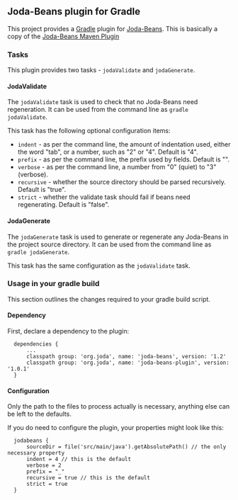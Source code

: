 Joda-Beans plugin for Gradle
----------------------------

This project provides a [Gradle](https://www.gradle.org/) plugin
for [Joda-Beans](https://github.com/JodaOrg/joda-beans).
This is basically a copy of the [Joda-Beans Maven Plugin](https://github.com/JodaOrg/joda-beans-maven-plugin)


### Tasks

This plugin provides two tasks - `jodaValidate` and `jodaGenerate`.

#### JodaValidate

The `jodaValidate` task is used to check that no Joda-Beans need regeneration.
It can be used from the command line as `gradle jodaValidate`.

This task has the following optional configuration items:
- `indent` - as per the command line, the amount of indentation used,
either the word "tab", or a number, such as "2" or "4". Default is "4".
- `prefix` - as per the command line, the prefix used by fields. Default is "".
- `verbose` - as per the command line, a number from "0" (quiet) to "3" (verbose).
- `recursive` - whether the source directory should be parsed recursively. Default is "true".
- `strict` - whether the validate task should fail if beans need regenerating. Default is "false".

#### JodaGenerate

The `jodaGenerate` task is used to generate or regenerate any Joda-Beans in the project source directory.
It can be used from the command line as `gradle jodaGenerate`.

This task has the same configuration as the `jodaValidate` task.

### Usage in your gradle build

This section outlines the changes required to your gradle build script.


#### Dependency

First, declare a dependency to the plugin:

```
  dependencies {
      ...
      classpath group: 'org.joda', name: 'joda-beans', version: '1.2'
      classpath group: 'org.joda', name: 'joda-beans-plugin', version: '1.0.1'
  }
```


#### Configuration

Only the path to the files to process actually is necessary, anything else can be left to
the defaults.

If you do need to configure the plugin, your properties might look like this:

```
  jodabeans {
      sourceDir = file('src/main/java').getAbsolutePath() // the only necessary property
      indent = 4 // this is the default
      verbose = 2
      prefix = "_"
      recursive = true // this is the default
      strict = true
  }
```
